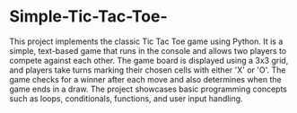 # Simple-Tic-Tac-Toe-
This project implements the classic Tic Tac Toe game using Python. It is a simple, text-based game that runs in the console and allows two players to compete against each other. The game board is displayed using a 3x3 grid, and players take turns marking their chosen cells with either 'X' or 'O'. The game checks for a winner after each move and also determines when the game ends in a draw. The project showcases basic programming concepts such as loops, conditionals, functions, and user input handling.
